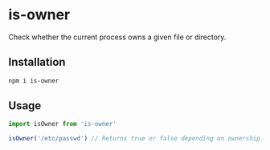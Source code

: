 # is-owner

Check whether the current process owns a given file or directory.


## Installation

```sh
npm i is-owner
```


## Usage

```js
import isOwner from 'is-owner'

isOwner('/etc/passwd') // Returns true or false depending on ownership.
```
